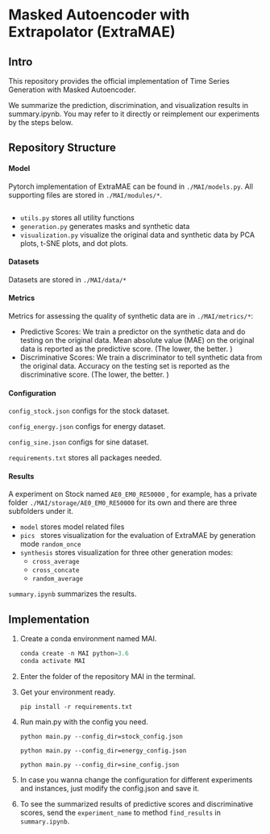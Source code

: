 # Masked Autoencoder with Extrapolator (ExtraMAE) 

## Intro

This repository provides the official implementation of Time Series Generation with Masked Autoencoder. 

We summarize the prediction, discrimination, and visualization results in summary.ipynb. You may refer to it directly or reimplement our experiments by the steps below. 

## Repository Structure

#### Model

Pytorch implementation of ExtraMAE can be found in ```./MAI/models.py```. All supporting files are stored in ```./MAI/modules/*```.

```modules include: 
```

- ```utils.py``` stores all utility functions 
- ```generation.py``` generates masks and synthetic data
- ```visualization.py``` visualize the original data and synthetic data by PCA plots, t-SNE plots, and dot plots. 

#### Datasets

Datasets are stored in ```./MAI/data/*```

#### Metrics

Metrics for assessing the quality of synthetic data are in ```./MAI/metrics/*```:

- Predictive Scores: We train a predictor on the synthetic data and do testing on the original data. Mean absolute value (MAE) on the original data is reported as the predictive score. (The lower, the better. )
- Discriminative Scores: We train a discriminator to tell synthetic data from the original data. Accuracy on the testing set is reported as the discriminative score. (The lower, the better. )

#### Configuration

```config_stock.json``` configs for the stock dataset. 

```config_energy.json``` configs for energy dataset. 

```config_sine.json``` configs for sine dataset. 

```requirements.txt``` stores all packages needed.

#### Results

A experiment on Stock named ```AE0_EM0_RE50000``` , for example, has a private folder ```./MAI/storage/AE0_EM0_RE50000``` for its own and there are three subfolders under it. 

- ```model``` stores model related files
- ```pics ``` stores visualization for the evaluation of ExtraMAE by generation mode ```random_once```
- ```synthesis``` stores visualization for three other generation modes:
  - ```cross_average```
  - ```cross_concate```
  - ```random_average```

```summary.ipynb``` summarizes the results. 

## Implementation

1. Create a conda environment named MAI.

   ```python
   conda create -n MAI python=3.6
   conda activate MAI
   ```

2. Enter the folder of the repository MAI in the terminal. 

3. Get your environment ready.

   ```pip install -r requirements.txt```

4. Run main.py with the config you need.

   ```python main.py --config_dir=stock_config.json```
   
   ```python main.py --config_dir=energy_config.json```
   
   ```python main.py --config_dir=sine_config.json```

5. In case you wanna change the configuration for different experiments and instances, just modify the config.json and save it. 

6. To see the summarized results of predictive scores and discriminative scores, send the ```experiment_name``` to method ```find_results``` in ```summary.ipynb```.

